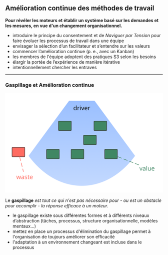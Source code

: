 ## Amélioration continue des méthodes de travail

**Pour révéler les moteurs et établir un système basé sur les demandes et les mesures, en vue d'un changement organisationnel.**

- introduire le principe du consentement et de *Naviguer par Tension* pour faire évoluer les processus de travail dans une équipe
- envisager la sélection d’un facilitateur et s’entendre sur les valeurs
- commencer l’amélioration continue (p. e., avec un Kanban)
- les membres de l'équipe adoptent des pratiques S3 selon les besoins
- élargir la portée de l’expérience de manière itérative
- intentionnellement chercher les entraves 

* * *

### Gaspillage et Amélioration continue

![right,fit](img/workflow-and-value/drivers-value-waste.png)

Le **gaspillage** *est tout ce qui n'est pas nécessaire pour - ou est un obstacle pour accomplir - la réponse efficace à un moteur.*

- le gaspillage existe sous différentes formes et à différents niveaux d’abstraction (tâches, processus, structure organisationnelle, modèles mentaux...)
- mettez en place un processus d'élimination du gaspillage permet à l'organisation de toujours améliorer son efficacité
- l'adaptation à un environnement changeant est incluse dans le processus